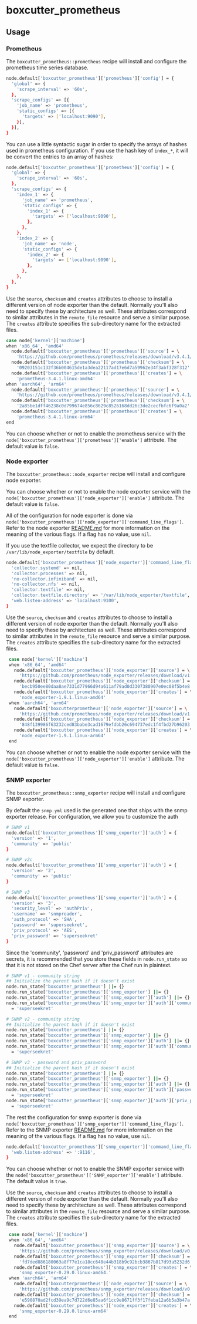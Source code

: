 boxcutter_prometheus
====================

Usage
-----

### Prometheus

The `boxcutter_prometheus::prometheus` recipe will install and configure
the prometheus time series database.

```bash
node.default['boxcutter_prometheus']['prometheus']['config'] = {
  'global' => {
    'scrape_interval' => '60s',
  },
  'scrape_configs' => [{
    'job_name' => 'prometheus',
    'static_configs' => [{
      'targets' => ['localhost:9090'],
    }],
  }],
}
```

You can use a little syntactic sugar in order to specify the arrays of
hashes used in prometheus configuration. If you use the hash key of
`index_*`, it will be convert the entries to an array of hashes:

```bash
node.default['boxcutter_prometheus']['prometheus']['config'] = {
  'global' => {
    'scrape_interval' => '60s',
  },
  'scrape_configs' => {
    'index_1' => {
      'job_name' => 'prometheus',
      'static_configs' => {
        'index_1' => {
          'targets' => ['localhost:9090'],
        },
      },
    },
    'index_2' => {
      'job_name' => 'node',
      'static_configs' => {
        'index_2' => {
          'targets' => ['localhost:9090'],
        },
      },
    },
  },
}
````

Use the `source`, `checksum` and `creates` attributes to choose to install
a different version of node exporter than the default. Normally you'll also
need to specify these by architecture as well. These attributes correspond to
similar attributes in the `remote_file` resource and serve a similar purpose.
The `creates` attribute specifies the sub-directory name for the extracted files.

```bash
case node['kernel']['machine']
when 'x86_64', 'amd64'
  node.default['boxcutter_prometheus']['prometheus']['source'] = \
    'https://github.com/prometheus/prometheus/releases/download/v3.4.1/prometheus-3.4.1.linux-amd64.tar.gz'
  node.default['boxcutter_prometheus']['prometheus']['checksum'] = \
    '09203151c132f36b004615de1a3dea22117ad17e6d7a59962e34f3abf328f312'
  node.default['boxcutter_prometheus']['prometheus']['creates'] = \
    'prometheus-3.4.1.linux-amd64'
when 'aarch64', 'arm64'
  node.default['boxcutter_prometheus']['prometheus']['source'] = \
    'https://github.com/prometheus/prometheus/releases/download/v3.4.1/prometheus-3.4.1.linux-arm64.tar.gz'
  node.default['boxcutter_prometheus']['prometheus']['checksum'] = \
    '2a85be1dff46238c0d799674e856c8629c8526168dd26c3de2cecfbfc6f9a0a2'
  node.default['boxcutter_prometheus']['prometheus']['creates'] = \
    'prometheus-3.4.1.linux-arm64'
end
```

You can choose whether or not to enable the prometheus service with the
`node['boxcutter_prometheus']['prometheus']['enable']` attribute. The
default value is `false`.

### Node exporter

The `boxcutter_prometheus::node_exporter` recipe will install and configure
node exporter.

You can choose whether or not to enable the node exporter service with the
`node['boxcutter_prometheus']['node_exporter']['enable']` attribute. The
default value is `false`.

All of the configuration for node exporter is done via
`node['boxcutter_prometheus']['node_exporter']['command_line_flags']`. Refer
to the node exporter [README.md](https://github.com/prometheus/node_exporter)
for more information on the meaning of the various flags. If a flag has no
value, use `nil`.

If you use the textfile collector, we expect the directory to be
`/var/lib/node_exporter/textfile` by default.

```bash
node.default['boxcutter_prometheus']['node_exporter']['command_line_flags'] = {
  'collector.systemd' => nil,
  'collector.processes' => nil,
  'no-collector.infiniband' => nil,
  'no-collector.nfs' => nil,
  'collector.textfile' => nil,
  'collector.textfile.directory' => '/var/lib/node_exporter/textfile',
  'web.listen-address' => 'localhost:9100',
}
````

Use the `source`, `checksum` and `creates` attributes to choose to install
a different version of node exporter than the default. Normally you'll also
need to specify these by architecture as well. These attributes correspond to
similar attributes in the `remote_file` resource and serve a similar purpose.
The `creates` attribute specifies the sub-directory name for the extracted files.

```bash
 case node['kernel']['machine']
 when 'x86_64', 'amd64'
   node.default['boxcutter_prometheus']['node_exporter']['source'] = \
     'https://github.com/prometheus/node_exporter/releases/download/v1.9.1/node_exporter-1.9.1.linux-amd64.tar.gz'
   node.default['boxcutter_prometheus']['node_exporter']['checksum'] = \
     'becb950ee80daa8ae7331d77966d94a611af79ad0d3307380907e0ec08f5b4e8'
   node.default['boxcutter_prometheus']['node_exporter']['creates'] = \
     'node_exporter-1.9.1.linux-amd64'
 when 'aarch64', 'arm64'
   node.default['boxcutterprometheus']['node_exporter']['source'] = \
     'https://github.com/prometheus/node_exporter/releases/download/v1.9.1/node_exporter-1.9.1.linux-arm64.tar.gz'
   node.default['boxcutter_prometheus']['node_exporter']['checksum'] = \
     '848f139986f63232ced83babe3cad1679efdbb26c694737edc1f4fbd27b96203'
   node.default['boxcutter_prometheus']['node_exporter']['creates'] = \
     'node_exporter-1.9.1.linux-arm64'
 end
```

You can choose whether or not to enable the node exporter service with the
`node['boxcutter_prometheus']['node_exporter']['enable']` attribute. The
default value is `false`.

### SNMP exporter

The `boxcutter_prometheus::snmp_exporter` recipe will install and configure
SNMP exporter.

By default the `snmp.yml` used is the generated one that ships with the snmp
exporter release. For configuration, we allow you to customize the auth

```bash
# SNMP v1
node.default['boxcutter_prometheus']['snmp_exporter']['auth'] = {
  'version' => '1',
  'community' => 'public'  
}

# SNMP v2c
node.default['boxcutter_prometheus']['snmp_exporter']['auth'] = {
  'version' => '2',
  'community' => 'public'  
}

# SNMP v3
node.default['boxcutter_prometheus']['snmp_exporter']['auth'] = {
  'version' => '3',
  'security_level' => 'authPriv',
  'username' => 'snmpreader',
  'auth_protocol' => 'SHA',
  'password' => 'superseekret',
  'priv_protocol' => 'AES',
  'priv_password' => 'superseekret'  
}
```

Since the 'community', 'password' and 'priv_password' attributes are secrets,
it is recommended that you store these fields in `node.run_state` so that it
is not stored on the Chef server after the Chef run in plaintext.

```bash
# SNMP v1 - community string
## Initialize the parent hash if it doesn't exist
node.run_state['boxcutter_prometheus'] ||= {}
node.run_state['boxcutter_prometheus']['snmp_exporter'] ||= {}
node.run_state['boxcutter_prometheus']['snmp_exporter']['auth'] ||= {}
node.run_state['boxcutter_prometheus']['snmp_exporter']['auth']['community'] \
  = 'superseekret'

# SNMP v2 - community string
## Initialize the parent hash if it doesn't exist
node.run_state['boxcutter_prometheus'] ||= {}
node.run_state['boxcutter_prometheus']['snmp_exporter'] ||= {}
node.run_state['boxcutter_prometheus']['snmp_exporter']['auth'] ||= {}
node.run_state['boxcutter_prometheus']['snmp_exporter']['auth']['community'] \
  = 'superseekret'

# SNMP v3 - password and priv_password
## Initialize the parent hash if it doesn't exist
node.run_state['boxcutter_prometheus'] ||= {}
node.run_state['boxcutter_prometheus']['snmp_exporter'] ||= {}
node.run_state['boxcutter_prometheus']['snmp_exporter']['auth'] ||= {}
node.run_state['boxcutter_prometheus']['snmp_exporter']['auth']['password'] \
  = 'superseekret'
node.run_state['boxcutter_prometheus']['snmp_exporter']['auth']['priv_password'] \
  = 'superseekret'
```

The rest the configuration for snmp exporter is done via
`node['boxcutter_prometheus']['snmp_exporter']['command_line_flags']`. Refer
to the SNMP exporter [README.md](https://github.com/prometheus/snmp_exporter)
for more information on the meaning of the various flags. If a flag has no
value, use `nil`.

```bash
node.default['boxcutter_prometheus']['snmp_exporter']['command_line_flags'] = {
  'web.listen-address' => ':9116',
}
```

You can choose whether or not to enable the SNMP exporter service with the
`node['boxcutter_prometheus']['SNMP_exporter']['enable']` attribute. The
default value is `true`.

Use the `source`, `checksum` and `creates` attributes to choose to install
a different version of node exporter than the default. Normally you'll also
need to specify these by architecture as well. These attributes correspond to
similar attributes in the `remote_file` resource and serve a similar purpose.
The `creates` attribute specifies the sub-directory name for the extracted files.

```bash
 case node['kernel']['machine']
 when 'x86_64', 'amd64'
   node.default['boxcutter_prometheus']['snmp_exporter']['source'] = \
     'https://github.com/prometheus/snmp_exporter/releases/download/v0.29.0/snmp_exporter-0.29.0.linux-amd64.tar.gz'
   node.default['boxcutter_prometheus']['snmp_exporter']['checksum'] = \
     'fd7ded886180063a8f77e1ca18cc648e44b318b9c92bcb3867b817d93a5232d6'
   node.default['boxcutter_prometheus']['snmp_exporter']['creates'] = \
     'snmp_exporter-0.29.0.linux-amd64.'
 when 'aarch64', 'arm64'
   node.default['boxcutterprometheus']['node_exporter']['source'] = \
     'https://github.com/prometheus/snmp_exporter/releases/download/v0.29.0/snmp_exporter-0.29.0.linux-arm64.tar.gz'
   node.default['boxcutter_prometheus']['node_exporter']['checksum'] = \
     'e590870ad2fcd39ea9c7d722d6e85aa6f1cc9e8671ff3f17feba12a6b5a3b47a'
   node.default['boxcutter_prometheus']['node_exporter']['creates'] = \
     'snmp_exporter-0.29.0.linux-arm64'
 end
```
